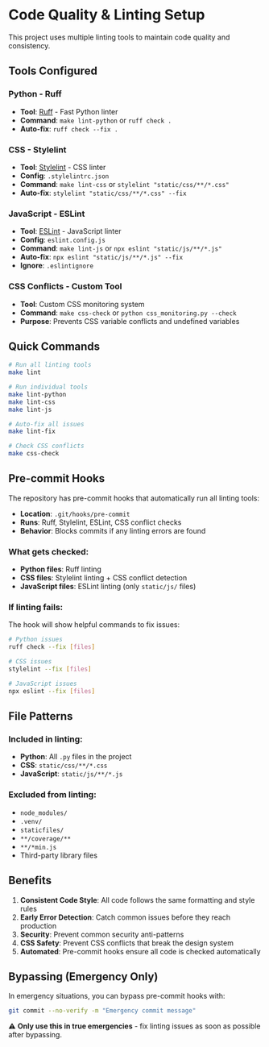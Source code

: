 # Code Quality & Linting Setup

This project uses multiple linting tools to maintain code quality and consistency.

## Tools Configured

### Python - Ruff
- **Tool**: [Ruff](https://github.com/astral-sh/ruff) - Fast Python linter
- **Command**: `make lint-python` or `ruff check .`
- **Auto-fix**: `ruff check --fix .`

### CSS - Stylelint
- **Tool**: [Stylelint](https://stylelint.io/) - CSS linter
- **Config**: `.stylelintrc.json`
- **Command**: `make lint-css` or `stylelint "static/css/**/*.css"`
- **Auto-fix**: `stylelint "static/css/**/*.css" --fix`

### JavaScript - ESLint
- **Tool**: [ESLint](https://eslint.org/) - JavaScript linter
- **Config**: `eslint.config.js`
- **Command**: `make lint-js` or `npx eslint "static/js/**/*.js"`
- **Auto-fix**: `npx eslint "static/js/**/*.js" --fix`
- **Ignore**: `.eslintignore`

### CSS Conflicts - Custom Tool
- **Tool**: Custom CSS monitoring system
- **Command**: `make css-check` or `python css_monitoring.py --check`
- **Purpose**: Prevents CSS variable conflicts and undefined variables

## Quick Commands

```bash
# Run all linting tools
make lint

# Run individual tools
make lint-python
make lint-css
make lint-js

# Auto-fix all issues
make lint-fix

# Check CSS conflicts
make css-check
```

## Pre-commit Hooks

The repository has pre-commit hooks that automatically run all linting tools:

- **Location**: `.git/hooks/pre-commit`
- **Runs**: Ruff, Stylelint, ESLint, CSS conflict checks
- **Behavior**: Blocks commits if any linting errors are found

### What gets checked:
- **Python files**: Ruff linting
- **CSS files**: Stylelint linting + CSS conflict detection
- **JavaScript files**: ESLint linting (only `static/js/` files)

### If linting fails:
The hook will show helpful commands to fix issues:
```bash
# Python issues
ruff check --fix [files]

# CSS issues  
stylelint --fix [files]

# JavaScript issues
npx eslint --fix [files]
```

## File Patterns

### Included in linting:
- **Python**: All `.py` files in the project
- **CSS**: `static/css/**/*.css`
- **JavaScript**: `static/js/**/*.js`

### Excluded from linting:
- `node_modules/`
- `.venv/`
- `staticfiles/`
- `**/coverage/**`
- `**/*min.js`
- Third-party library files

## Benefits

1. **Consistent Code Style**: All code follows the same formatting and style rules
2. **Early Error Detection**: Catch common issues before they reach production
3. **Security**: Prevent common security anti-patterns
4. **CSS Safety**: Prevent CSS conflicts that break the design system
5. **Automated**: Pre-commit hooks ensure all code is checked automatically

## Bypassing (Emergency Only)

In emergency situations, you can bypass pre-commit hooks with:
```bash
git commit --no-verify -m "Emergency commit message"
```

⚠️ **Only use this in true emergencies** - fix linting issues as soon as possible after bypassing.
